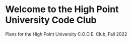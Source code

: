# Welcome to the High Point University Code Club
Plans for the High Point University C.O.D.E. Club, Fall 2022
